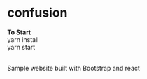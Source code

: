 # confusion
**To Start**<br/>
yarn install<br/>
yarn start</br></br>

Sample website built with Bootstrap and react 